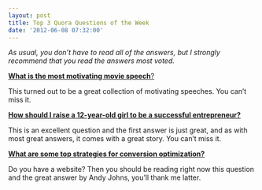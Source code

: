 ```yaml
---
layout: post
title: Top 3 Quora Questions of the Week
date: '2012-06-08 07:32:00'
---
```


<p><em>As usual, you don&#8217;t have to read all of the answers, but I strongly recommend that you read the answers most voted.</em></p>
<p><a href="http://www.quora.com/Movies/What-is-the-most-motivating-movie-speech" target="_blank"><strong>What is the most motivating movie speech</strong>?</a></p>
<p>This turned out to be a great collection of motivating speeches. You can&#8217;t miss it.</p>
<p><a href="http://www.quora.com/Parenting/How-should-I-raise-a-12-year-old-girl-to-be-a-successful-entrepreneur" target="_blank"><strong>How should I raise a 12-year-old girl to be a successful entrepreneur?</strong></a></p>
<p>This is an excellent question and the first answer is just great, and as with most great answers, it comes with a great story. You can&#8217;t miss it.</p>
<p><strong><a href="http://www.quora.com/What-are-some-top-strategies-for-conversion-optimization" target="_blank">What are some top strategies for conversion optimization?</a></strong></p>
<p>Do you have a website? Then you should be reading right now this question and the great answer by Andy Johns, you&#8217;ll thank me latter.</p>
<p><br /><br /></p>